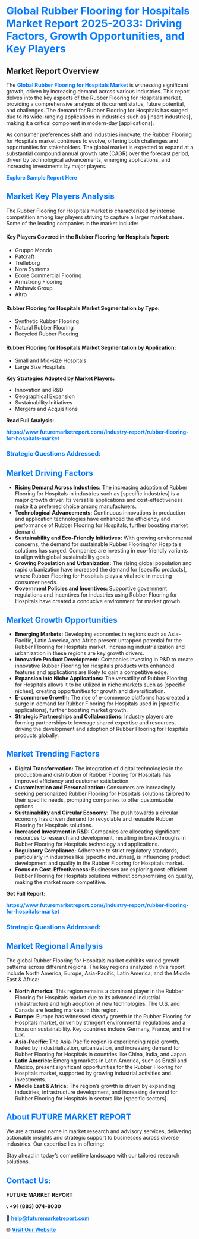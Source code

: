 <h1 style="color: #007BFF;">Global Rubber Flooring for Hospitals Market Report 2025-2033: Driving Factors, Growth Opportunities, and Key Players</h1>

<section id="overview">
<h2>Market Report Overview</h2>
<p>The <a href="https://www.futuremarketreport.com//industry-report/rubber-flooring-for-hospitals-market" style="color: #007BFF; text-decoration: none;"><strong>Global Rubber Flooring for Hospitals Market</strong></a> is witnessing significant growth, driven by increasing demand across various industries. This report delves into the key aspects of the Rubber Flooring for Hospitals market, providing a comprehensive analysis of its current status, future potential, and challenges. The demand for Rubber Flooring for Hospitals has surged due to its wide-ranging applications in industries such as [insert industries], making it a critical component in modern-day [applications].</p>
<p>As consumer preferences shift and industries innovate, the Rubber Flooring for Hospitals market continues to evolve, offering both challenges and opportunities for stakeholders. The global market is expected to expand at a substantial compound annual growth rate (CAGR) over the forecast period, driven by technological advancements, emerging applications, and increasing investments by major players.</p>
</section>

<section id="overview">
<p><a href="https://www.futuremarketreport.com//request-sample/reportId=79645" style="color: #007BFF; text-decoration: none;"><strong>Explore Sample Report Here</strong></a></p>
</section>

<section id="key-players">
<h2 style="color: #007BFF;">Market Key Players Analysis</h2>
<p>The Rubber Flooring for Hospitals market is characterized by intense competition among key players striving to capture a larger market share. Some of the leading companies in the market include:</p>
<h4>Key Players Covered in the Rubber Flooring for Hospitals Report:</h4>
<ul><li>Gruppo Mondo</li><li>Patcraft</li><li>Trelleborg</li><li>Nora Systems</li><li>Ecore Commercial Flooring</li><li>Armstrong Flooring</li><li>Mohawk Group</li><li>Altro</li></ul>
<h4>Rubber Flooring for Hospitals Market Segmentation by Type:</h4>
<ul><li>Synthetic Rubber Flooring</li><li>Natural Rubber Flooring</li><li>Recycled Rubber Flooring</li></ul>

<h4>Rubber Flooring for Hospitals Market Segmentation by Application:</h4>
<ul><li>Small and Mid-size Hospitals</li><li>Large Size Hospitals</li></ul>
<p><strong>Key Strategies Adopted by Market Players:</strong></p>
<ul>
<li>Innovation and R&D</li>
<li>Geographical Expansion</li>
<li>Sustainability Initiatives</li>
<li>Mergers and Acquisitions</li>
</ul>
</section>

<section>
<p><strong>Read Full Analysis: </strong></p><a href="https://www.futuremarketreport.com//industry-report/rubber-flooring-for-hospitals-market" style="color: #007BFF; text-decoration: none;"><strong>https://www.futuremarketreport.com//industry-report/rubber-flooring-for-hospitals-market</strong></a>
<h3 style="color: #007BFF;">Strategic Questions Addressed:</h3>
</section>

<section id="driving-factors">
<h2 style="color: #007BFF;">Market Driving Factors</h2>
<ul>
<li><strong>Rising Demand Across Industries:</strong> The increasing adoption of Rubber Flooring for Hospitals in industries such as [specific industries] is a major growth driver. Its versatile applications and cost-effectiveness make it a preferred choice among manufacturers.</li>
<li><strong>Technological Advancements:</strong> Continuous innovations in production and application technologies have enhanced the efficiency and performance of Rubber Flooring for Hospitals, further boosting market demand.</li>
<li><strong>Sustainability and Eco-Friendly Initiatives:</strong> With growing environmental concerns, the demand for sustainable Rubber Flooring for Hospitals solutions has surged. Companies are investing in eco-friendly variants to align with global sustainability goals.</li>
<li><strong>Growing Population and Urbanization:</strong> The rising global population and rapid urbanization have increased the demand for [specific products], where Rubber Flooring for Hospitals plays a vital role in meeting consumer needs.</li>
<li><strong>Government Policies and Incentives:</strong> Supportive government regulations and incentives for industries using Rubber Flooring for Hospitals have created a conducive environment for market growth.</li>
</ul>
</section>

<section id="growth-opportunities">
<h2 style="color: #007BFF;">Market Growth Opportunities</h2>
<ul>
<li><strong>Emerging Markets:</strong> Developing economies in regions such as Asia-Pacific, Latin America, and Africa present untapped potential for the Rubber Flooring for Hospitals market. Increasing industrialization and urbanization in these regions are key growth drivers.</li>
<li><strong>Innovative Product Development:</strong> Companies investing in R&D to create innovative Rubber Flooring for Hospitals products with enhanced features and applications are likely to gain a competitive edge.</li>
<li><strong>Expansion into Niche Applications:</strong> The versatility of Rubber Flooring for Hospitals allows it to be utilized in niche markets such as [specific niches], creating opportunities for growth and diversification.</li>
<li><strong>E-commerce Growth:</strong> The rise of e-commerce platforms has created a surge in demand for Rubber Flooring for Hospitals used in [specific applications], further boosting market growth.</li>
<li><strong>Strategic Partnerships and Collaborations:</strong> Industry players are forming partnerships to leverage shared expertise and resources, driving the development and adoption of Rubber Flooring for Hospitals products globally.</li>
</ul>
</section>

<section id="trending-factors">
<h2 style="color: #007BFF;">Market Trending Factors</h2>
<ul>
<li><strong>Digital Transformation:</strong> The integration of digital technologies in the production and distribution of Rubber Flooring for Hospitals has improved efficiency and customer satisfaction.</li>
<li><strong>Customization and Personalization:</strong> Consumers are increasingly seeking personalized Rubber Flooring for Hospitals solutions tailored to their specific needs, prompting companies to offer customizable options.</li>
<li><strong>Sustainability and Circular Economy:</strong> The push towards a circular economy has driven demand for recyclable and reusable Rubber Flooring for Hospitals solutions.</li>
<li><strong>Increased Investment in R&D:</strong> Companies are allocating significant resources to research and development, resulting in breakthroughs in Rubber Flooring for Hospitals technology and applications.</li>
<li><strong>Regulatory Compliance:</strong> Adherence to strict regulatory standards, particularly in industries like [specific industries], is influencing product development and quality in the Rubber Flooring for Hospitals market.</li>
<li><strong>Focus on Cost-Effectiveness:</strong> Businesses are exploring cost-efficient Rubber Flooring for Hospitals solutions without compromising on quality, making the market more competitive.</li>
</ul>
</section>

<section>
<p><strong>Get Full Report: </strong></p><a href="https://www.futuremarketreport.com//industry-report/rubber-flooring-for-hospitals-market" style="color: #007BFF; text-decoration: none;"><strong>https://www.futuremarketreport.com//industry-report/rubber-flooring-for-hospitals-market</strong></a>
<h3 style="color: #007BFF;">Strategic Questions Addressed:</h3>
</section>


<section id="regional-analysis">
<h2 style="color: #007BFF;">Market Regional Analysis</h2>
<p>The global Rubber Flooring for Hospitals market exhibits varied growth patterns across different regions. The key regions analyzed in this report include North America, Europe, Asia-Pacific, Latin America, and the Middle East & Africa:</p>
<ul>
<li><strong>North America:</strong> This region remains a dominant player in the Rubber Flooring for Hospitals market due to its advanced industrial infrastructure and high adoption of new technologies. The U.S. and Canada are leading markets in this region.</li>
<li><strong>Europe:</strong> Europe has witnessed steady growth in the Rubber Flooring for Hospitals market, driven by stringent environmental regulations and a focus on sustainability. Key countries include Germany, France, and the U.K.</li>
<li><strong>Asia-Pacific:</strong> The Asia-Pacific region is experiencing rapid growth, fueled by industrialization, urbanization, and increasing demand for Rubber Flooring for Hospitals in countries like China, India, and Japan.</li>
<li><strong>Latin America:</strong> Emerging markets in Latin America, such as Brazil and Mexico, present significant opportunities for the Rubber Flooring for Hospitals market, supported by growing industrial activities and investments.</li>
<li><strong>Middle East & Africa:</strong> The region’s growth is driven by expanding industries, infrastructure development, and increasing demand for Rubber Flooring for Hospitals in sectors like [specific sectors].</li>
</ul>
</section>

<footer>
<h2 style="color: #007BFF;">About FUTURE MARKET REPORT</h2>
<p>We are a trusted name in market research and advisory services, delivering actionable insights and strategic support to businesses across diverse industries. Our expertise lies in offering:</p>

<p>Stay ahead in today’s competitive landscape with our tailored research solutions.</p>

<h2 style="color: #007BFF;">Contact Us:</h2>
<p><strong>FUTURE MARKET REPORT</strong></p>
<p>📞 <strong>+91 (883) 074-8030</strong></p>
<p>📧 <strong><a href="mailto:help@futuremarketreport.com" style="color: #007BFF;">help@futuremarketreport.com</a></strong></p>
<p>🌐 <strong><a href="https://www.futuremarketreport.com/" style="color: #007BFF;">Visit Our Website</a></strong></p>
</footer>